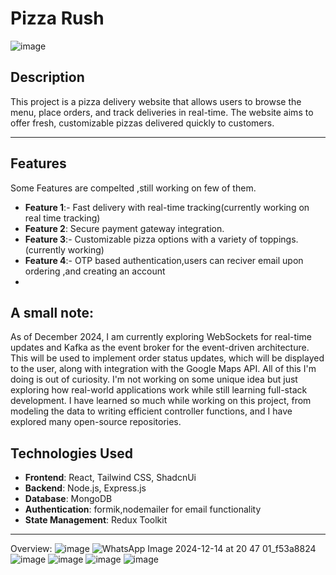 # Pizza Rush
![image](https://github.com/user-attachments/assets/f388ddc1-c798-4a9b-a3f2-4c1b75f8c33e)


## Description
This project is a pizza delivery website that allows users to browse the menu, place orders, and track deliveries in real-time. The website aims to offer fresh, customizable pizzas delivered quickly to customers.

---

## Features
Some Features are compelted ,still working on few of them.
- **Feature 1**:- Fast delivery with real-time tracking(currently working on real time tracking)
- **Feature 2**:  Secure payment gateway integration.
- **Feature 3**:- Customizable pizza options with a variety of toppings.(currently working)
- **Feature 4**:- OTP based authentication,users can reciver email upon ordering ,and creating an account
- 
 ## A small note: 
As of December 2024, I am currently exploring WebSockets for real-time updates and Kafka as the event broker for the event-driven architecture. This will be used to implement order status updates, which will be displayed to the user, along with integration with the Google Maps API. All of this I'm doing is out of curiosity. I'm not working on some unique idea but just exploring how real-world applications work while still learning full-stack development. I have learned so much while working on this project, from modeling the data to writing efficient controller functions, and I have explored many open-source repositories.

## Technologies Used

- **Frontend**: React, Tailwind CSS, ShadcnUi
- **Backend**: Node.js, Express.js
- **Database**: MongoDB
- **Authentication**: formik,nodemailer for email functionality
- **State Management**: Redux Toolkit

---
Overview:
![image](https://github.com/user-attachments/assets/b530232b-7be5-4774-9240-194dd72e2963)
![WhatsApp Image 2024-12-14 at 20 47 01_f53a8824](https://github.com/user-attachments/assets/206eebde-f007-46bf-963b-f7a9b37bf638)
![image](https://github.com/user-attachments/assets/3e18e14f-0227-4d1a-b811-37964ffe236e)
![image](https://github.com/user-attachments/assets/713520d2-9f88-48b5-98e0-da8b141e738f)
![image](https://github.com/user-attachments/assets/bd470473-ee1c-4870-a68e-ef0c23bc6267)
![image](https://github.com/user-attachments/assets/e07bc688-12ce-4a99-b3de-dbd5cc5fa428)






